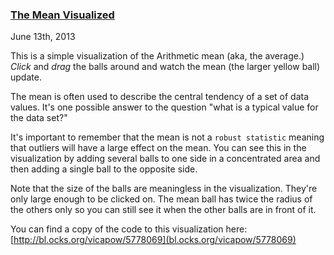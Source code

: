 ### [The Mean Visualized](/posts/the-mean-visualized.html)
June 13th, 2013

This is a simple visualization of the Arithmetic mean (aka, the average.) _Click_ and _drag_ the balls around and watch the mean (the larger yellow ball) update.

The mean is often used to describe the central tendency of a set of data values. It's one possible answer to the question "what is a typical value for the data set?"

It's important to remember that the mean is not a `robust statistic` meaning that outliers will have a large effect on the mean. You can see this in the visualization by adding several balls to one side in a concentrated area and then adding a single ball to the opposite side.

Note that the size of the balls are meaningless in the visualization. They're only large enough to be clicked on. The mean ball has twice the radius of the others only so you can still see it when the other balls are in front of it.

You can find a copy of the code to this visualization here: [http://bl.ocks.org/vicapow/5778069](bl.ocks.org/vicapow/5778069)